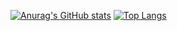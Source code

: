 [![Anurag's GitHub stats](https://github-readme-stats.vercel.app/api?username=JellyCZYT&theme=dark)](https://github.com/anuraghazra/github-readme-stats)
[![Top Langs](https://github-readme-stats.vercel.app/api/top-langs/?username=JellyCZYT)](https://github.com/anuraghazra/github-readme-stats)
